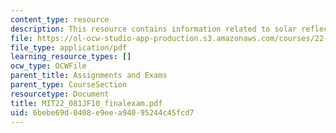 ```yaml
---
content_type: resource
description: This resource contains information related to solar reflector array.
file: https://ol-ocw-studio-app-production.s3.amazonaws.com/courses/22-081j-introduction-to-sustainable-energy-fall-2010/6bebe69d0408e9eea94095244c45fcd7_MIT22_081JF10_finalexam.pdf
file_type: application/pdf
learning_resource_types: []
ocw_type: OCWFile
parent_title: Assignments and Exams
parent_type: CourseSection
resourcetype: Document
title: MIT22_081JF10_finalexam.pdf
uid: 6bebe69d-0408-e9ee-a940-95244c45fcd7
---
```

